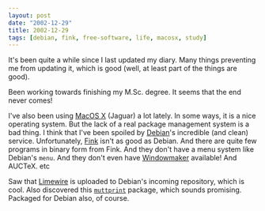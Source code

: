 ```yaml
---
layout: post
date: "2002-12-29"
title: 2002-12-29
tags: [debian, fink, free-software, life, macosx, study]
---
```

It's been quite a while since I last updated my diary. Many things
preventing me from updating it, which is good (well, at least part
of the things are good).

Been working towards finishing my M.Sc. degree. It seems that the
end never comes!

I've also been using [MacOS X](http://www.apple.com/macosx/)
(Jaguar) a lot lately. In some ways, it is a nice operating system.
But the lack of a real package management system is a bad thing. I
think that I've been spoiled by [Debian](http://www.debian.org/)'s
incredible (and clean) service. Unfortunately,
[Fink](http://fink.sf.net/) isn't as good as Debian. And there are
quite few programs in binary form from Fink. And they don't have a
menu system like Debian's `menu`. And they don't even have
[Windowmaker](http://www.windowmaker.org/) available! And AUCTeX.
etc

Saw that [Limewire](http://www.limewire.com/) is uploaded to
Debian's incoming repository, which is cool. Also discovered this
[`muttprint`](http://muttprint.sf.net/) package, which sounds
promising. Packaged for Debian also, of course.


